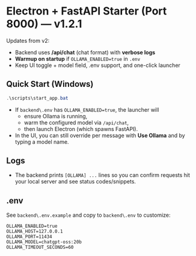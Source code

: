 # Electron + FastAPI Starter (Port 8000) — v1.2.1

Updates from v2:
- Backend uses **/api/chat** (chat format) with **verbose logs**
- **Warmup on startup** if `OLLAMA_ENABLED=true` in `.env`
- Keep UI toggle + model field, .env support, and one-click launcher

## Quick Start (Windows)
```powershell
.\scripts\start_app.bat
```
- If `backend\.env` has `OLLAMA_ENABLED=true`, the launcher will
  - ensure Ollama is running,
  - warm the configured model via `/api/chat`,
  - then launch Electron (which spawns FastAPI).
- In the UI, you can still override per message with **Use Ollama** and by typing a model name.

## Logs
- The backend prints `[OLLAMA] ...` lines so you can confirm requests hit your local server and see status codes/snippets.

## .env
See `backend\.env.example` and copy to `backend\.env` to customize:
```
OLLAMA_ENABLED=true
OLLAMA_HOST=127.0.0.1
OLLAMA_PORT=11434
OLLAMA_MODEL=chatgpt-oss:20b
OLLAMA_TIMEOUT_SECONDS=60
```

